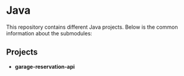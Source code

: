 # Java

This repository contains different Java projects. Below is the common information about the submodules:

## Projects

- **garage-reservation-api**

